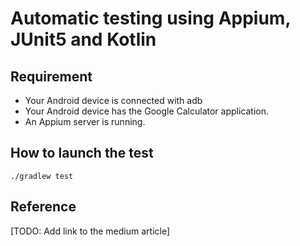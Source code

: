 # Automatic testing using Appium, JUnit5 and Kotlin

## Requirement

* Your Android device is connected with adb
* Your Android device has the Google Calculator application.
* An Appium server is running.

## How to launch the test

```
./gradlew test
```

## Reference
[TODO: Add link to the medium article]

